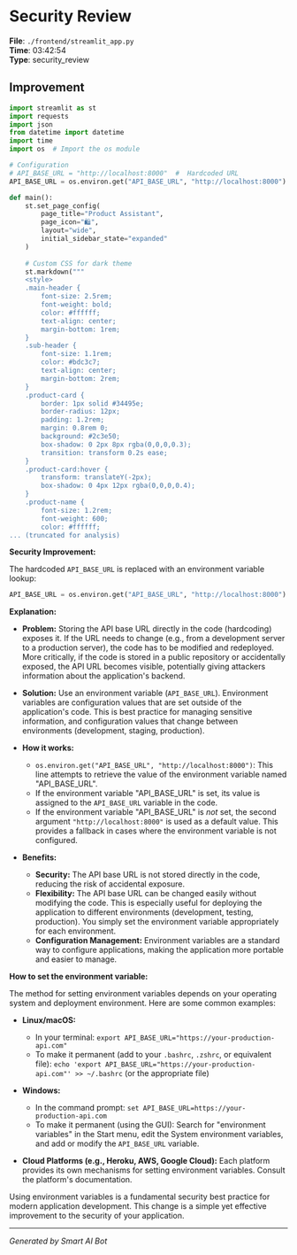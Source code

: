# Security Review

**File**: `./frontend/streamlit_app.py`  
**Time**: 03:42:54  
**Type**: security_review

## Improvement

```python
import streamlit as st
import requests
import json
from datetime import datetime
import time
import os  # Import the os module

# Configuration
# API_BASE_URL = "http://localhost:8000"  #  Hardcoded URL
API_BASE_URL = os.environ.get("API_BASE_URL", "http://localhost:8000") # Use environment variable.  Fallback to default

def main():
    st.set_page_config(
        page_title="Product Assistant",
        page_icon="🛍️",
        layout="wide",
        initial_sidebar_state="expanded"
    )
    
    # Custom CSS for dark theme
    st.markdown("""
    <style>
    .main-header {
        font-size: 2.5rem;
        font-weight: bold;
        color: #ffffff;
        text-align: center;
        margin-bottom: 1rem;
    }
    .sub-header {
        font-size: 1.1rem;
        color: #bdc3c7;
        text-align: center;
        margin-bottom: 2rem;
    }
    .product-card {
        border: 1px solid #34495e;
        border-radius: 12px;
        padding: 1.2rem;
        margin: 0.8rem 0;
        background: #2c3e50;
        box-shadow: 0 2px 8px rgba(0,0,0,0.3);
        transition: transform 0.2s ease;
    }
    .product-card:hover {
        transform: translateY(-2px);
        box-shadow: 0 4px 12px rgba(0,0,0,0.4);
    }
    .product-name {
        font-size: 1.2rem;
        font-weight: 600;
        color: #ffffff;
... (truncated for analysis)
```

**Security Improvement:**

The hardcoded `API_BASE_URL` is replaced with an environment variable lookup:

```python
API_BASE_URL = os.environ.get("API_BASE_URL", "http://localhost:8000")
```

**Explanation:**

*   **Problem:** Storing the API base URL directly in the code (hardcoding) exposes it.  If the URL needs to change (e.g., from a development server to a production server), the code has to be modified and redeployed.  More critically, if the code is stored in a public repository or accidentally exposed, the API URL becomes visible, potentially giving attackers information about the application's backend.

*   **Solution:** Use an environment variable (`API_BASE_URL`). Environment variables are configuration values that are set outside of the application's code.  This is best practice for managing sensitive information, and configuration values that change between environments (development, staging, production).

*   **How it works:**

    *   `os.environ.get("API_BASE_URL", "http://localhost:8000")`: This line attempts to retrieve the value of the environment variable named "API_BASE_URL".
    *   If the environment variable "API_BASE_URL" is set, its value is assigned to the `API_BASE_URL` variable in the code.
    *   If the environment variable "API_BASE_URL" is *not* set, the second argument `"http://localhost:8000"` is used as a default value.  This provides a fallback in cases where the environment variable is not configured.

*   **Benefits:**

    *   **Security:**  The API base URL is not stored directly in the code, reducing the risk of accidental exposure.
    *   **Flexibility:**  The API base URL can be changed easily without modifying the code.  This is especially useful for deploying the application to different environments (development, testing, production). You simply set the environment variable appropriately for each environment.
    *   **Configuration Management:** Environment variables are a standard way to configure applications, making the application more portable and easier to manage.

**How to set the environment variable:**

The method for setting environment variables depends on your operating system and deployment environment.  Here are some common examples:

*   **Linux/macOS:**

    *   In your terminal: `export API_BASE_URL="https://your-production-api.com"`
    *   To make it permanent (add to your `.bashrc`, `.zshrc`, or equivalent file): `echo 'export API_BASE_URL="https://your-production-api.com"' >> ~/.bashrc` (or the appropriate file)

*   **Windows:**

    *   In the command prompt: `set API_BASE_URL=https://your-production-api.com`
    *   To make it permanent (using the GUI): Search for "environment variables" in the Start menu, edit the System environment variables, and add or modify the `API_BASE_URL` variable.

*   **Cloud Platforms (e.g., Heroku, AWS, Google Cloud):**  Each platform provides its own mechanisms for setting environment variables.  Consult the platform's documentation.

Using environment variables is a fundamental security best practice for modern application development.  This change is a simple yet effective improvement to the security of your application.

---
*Generated by Smart AI Bot*
